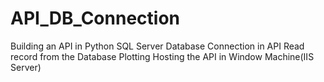 # API_DB_Connection
Building an API in Python
SQL Server Database Connection in API
Read record from the Database
Plotting
Hosting the API in Window Machine(IIS Server)
